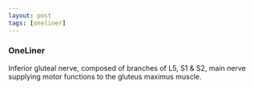 ```yaml
---
layout: post
tags: [oneliner]
---
```



### OneLiner

Inferior gluteal nerve, composed of branches of L5, S1 & S2, main nerve supplying motor functions to the gluteus maximus muscle.
